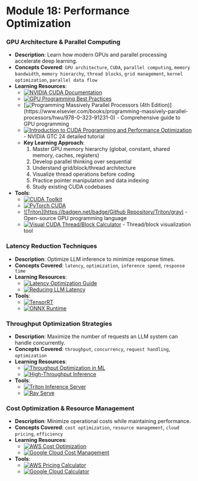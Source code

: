 # Module 18: Performance Optimization

### GPU Architecture & Parallel Computing
- **Description**: Learn how modern GPUs and parallel processing accelerate deep learning.
- **Concepts Covered**: `GPU architecture`, `CUDA`, `parallel computing`, `memory bandwidth`, `memory hierarchy`, `thread blocks`, `grid management`, `kernel optimization`, `parallel data flow`
- **Learning Resources**:
  - [![NVIDIA CUDA Documentation](https://badgen.net/badge/Docs/NVIDIA_CUDA_Documentation/green)](https://docs.nvidia.com/cuda/)
  - [![GPU Programming Best Practices](https://badgen.net/badge/Blog/GPU_Programming_Best_Practices/cyan)](https://developer.nvidia.com/blog/cuda-best-practices/)
  - [![Programming Massively Parallel Processors (4th Edition)](https://badgen.net/badge/Paper/Programming_Massively_Parallel_Processors_(4th_Edition)/purple)](https://www.elsevier.com/books/programming-massively-parallel-processors/hwu/978-0-323-91231-0) - Comprehensive guide to GPU programming
  - [![Introduction to CUDA Programming and Performance Optimization](https://badgen.net/badge/Tutorial/Introduction_to_CUDA_Programming_and_Performance_Optimization/blue)](https://www.nvidia.com/gtc/session-catalog/session/?search=Introduction+to+CUDA+Programming+and+Performance+Optimization) - NVIDIA GTC 24 detailed tutorial
  - **Key Learning Approach**:
    1. Master GPU memory hierarchy (global, constant, shared memory, caches, registers)
    2. Develop parallel thinking over sequential
    3. Understand grid/block/thread architecture
    4. Visualize thread operations before coding
    5. Practice pointer manipulation and data indexing
    6. Study existing CUDA codebases
- **Tools**:
  - [![CUDA Toolkit](https://badgen.net/badge/Website/CUDA_Toolkit/blue)](https://developer.nvidia.com/cuda-toolkit)
  - [![PyTorch CUDA](https://badgen.net/badge/Framework/PyTorch_CUDA/green)](https://pytorch.org/docs/stable/cuda.html)
  - [![Triton](https://badgen.net/badge/Github Repository/Triton/gray)](https://github.com/openai/triton) - Open-source GPU programming language
  - [![Visual CUDA Thread/Block Calculator](https://badgen.net/badge/Website/Visual_CUDA_Thread/Block_Calculator/blue)](https://cuda-grid.appspot.com/) - Thread/block visualization tool

### Latency Reduction Techniques
- **Description**: Optimize LLM inference to minimize response times.
- **Concepts Covered**: `latency`, `optimization`, `inference speed`, `response time`
- **Learning Resources**:
  - [![Latency Optimization Guide](https://badgen.net/badge/Blog/Latency_Optimization_Guide/cyan)](https://developer.nvidia.com/blog/tensorrt-latency-optimization/)
  - [![Reducing LLM Latency](https://badgen.net/badge/Blog/Reducing_LLM_Latency/cyan)](https://www.anyscale.com/blog/llm-performance-part-1-reducing-llm-inference-latency)
- **Tools**:
  - [![TensorRT](https://badgen.net/badge/Framework/TensorRT/green)](https://developer.nvidia.com/nvidia-triton-inference-server)
  - [![ONNX Runtime](https://badgen.net/badge/Framework/ONNX_Runtime/green)](https://onnxruntime.ai/)

### Throughput Optimization Strategies
- **Description**: Maximize the number of requests an LLM system can handle concurrently.
- **Concepts Covered**: `throughput`, `concurrency`, `request handling`, `optimization`
- **Learning Resources**:
  - [![Throughput Optimization in ML](https://badgen.net/badge/Blog/Throughput_Optimization_in_ML/cyan)](https://aws.amazon.com/blogs/machine-learning/optimizing-throughput-performance-of-pytorch-models-on-aws-inferentia/)
  - [![High-Throughput Inference](https://badgen.net/badge/Blog/High-Throughput_Inference/cyan)](https://developer.nvidia.com/blog/deploying-nvidia-triton-at-scale-with-mig-and-mps/)
- **Tools**:
  - [![Triton Inference Server](https://badgen.net/badge/Framework/Triton_Inference_Server/green)](https://developer.nvidia.com/nvidia-triton-inference-server)
  - [![Ray Serve](https://badgen.net/badge/Framework/Ray_Serve/green)](https://docs.ray.io/en/latest/serve/index.html)

### Cost Optimization & Resource Management
- **Description**: Minimize operational costs while maintaining performance.
- **Concepts Covered**: `cost optimization`, `resource management`, `cloud pricing`, `efficiency`
- **Learning Resources**:
  - [![AWS Cost Optimization](https://badgen.net/badge/Website/AWS_Cost_Optimization/blue)](https://aws.amazon.com/aws-cost-management/aws-cost-optimization/)
  - [![Google Cloud Cost Management](https://badgen.net/badge/Website/Google_Cloud_Cost_Management/blue)](https://cloud.google.com/cost-management)
- **Tools**:
  - [![AWS Pricing Calculator](https://badgen.net/badge/Website/AWS_Pricing_Calculator/blue)](https://calculator.aws/)
  - [![Google Cloud Calculator](https://badgen.net/badge/Website/Google_Cloud_Calculator/blue)](https://cloud.google.com/products/calculator)